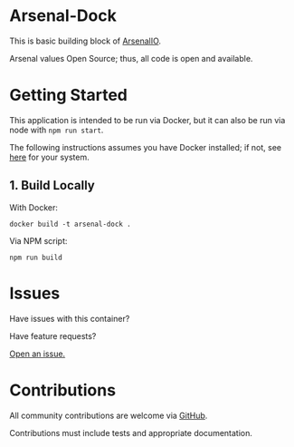 # Arsenal-Dock

This is basic building block of [ArsenalIO](https://arsenalio.com).

Arsenal values Open Source; thus, all code is open and available.

# Getting Started

This application is intended to be run via Docker, but it can also be run via node with `npm run start`.

The following instructions assumes you have Docker installed; if not, see [here](https://docs.docker.com/engine/installation/) for your system.

## 1. Build Locally

With Docker: 

`docker build -t arsenal-dock .`

Via NPM script:

`npm run build`

# Issues

Have issues with this container?

Have feature requests?

[Open an issue.](https://github.com/sjones6/arsenal-dock/issues)

# Contributions

All community contributions are welcome via [GitHub](https://github.com/sjones6/arsenal-dock).

Contributions must include tests and appropriate documentation.
